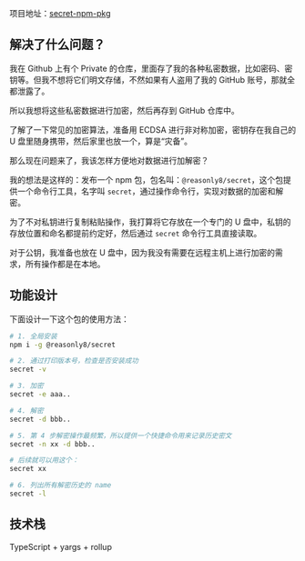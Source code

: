 项目地址：[secret-npm-pkg](https://...)

## 解决了什么问题？

我在 Github 上有个 Private 的仓库，里面存了我的各种私密数据，比如密码、密钥等。但我不想将它们明文存储，不然如果有人盗用了我的 GitHub 账号，那就全都泄露了。

所以我想将这些私密数据进行加密，然后再存到 GitHub 仓库中。

了解了一下常见的加密算法，准备用 ECDSA 进行非对称加密，密钥存在我自己的 U 盘里随身携带，然后家里也放一个，算是“灾备”。

那么现在问题来了，我该怎样方便地对数据进行加解密？

我的想法是这样的：发布一个 npm 包，包名叫：`@reasonly8/secret`，这个包提供一个命令行工具，名字叫 `secret`，通过操作命令行，实现对数据的加密和解密。

为了不对私钥进行复制粘贴操作，我打算将它存放在一个专门的 U 盘中，私钥的存放位置和命名都提前约定好，然后通过 `secret` 命令行工具直接读取。

对于公钥，我准备也放在 U 盘中，因为我没有需要在远程主机上进行加密的需求，所有操作都是在本地。

## 功能设计

下面设计一下这个包的使用方法：

```sh
# 1. 全局安装
npm i -g @reasonly8/secret

# 2. 通过打印版本号，检查是否安装成功
secret -v

# 3. 加密
secret -e aaa..

# 4. 解密
secret -d bbb..

# 5. 第 4 步解密操作最频繁，所以提供一个快捷命令用来记录历史密文
secret -n xx -d bbb..

# 后续就可以用这个：
secret xx

# 6. 列出所有解密历史的 name
secret -l
```

## 技术栈

TypeScript + yargs + rollup
